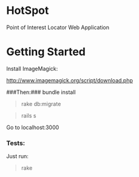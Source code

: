 HotSpot
=======

Point of Interest Locator Web Application

Getting Started
===============

Install ImageMagick:

http://www.imagemagick.org/script/download.php

###Then:###
bundle install

> rake db:migrate

> rails s

Go to localhost:3000

### Tests: ###

Just run:

> rake
